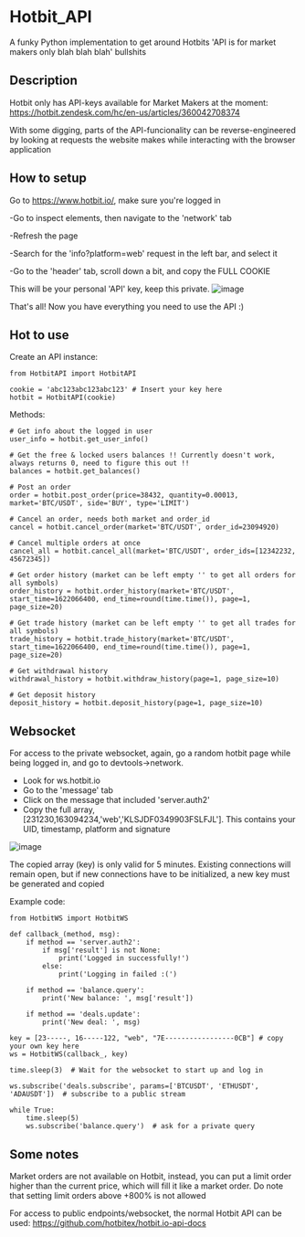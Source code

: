 # Hotbit_API
A funky Python implementation to get around Hotbits 'API is for market makers only blah blah blah' bullshits

## Description
Hotbit only has API-keys available for Market Makers at the moment: https://hotbit.zendesk.com/hc/en-us/articles/360042708374

With some digging, parts of the API-funcionality can be reverse-engineered by looking at requests the website makes while interacting with the browser application

## How to setup

Go to https://www.hotbit.io/, make sure you're logged in

-Go to inspect elements, then navigate to the 'network' tab

-Refresh the page

-Search for the 'info?platform=web' request in the left bar, and select it

-Go to the 'header' tab, scroll down a bit, and copy the FULL COOKIE

This will be your personal 'API' key, keep this private.
![image](https://user-images.githubusercontent.com/35689067/120799363-ec6ad280-c53e-11eb-88a9-1c16503bcfba.png)

That's all! Now you have everything you need to use the API :)

## Hot to use

Create an API instance:

```
from HotbitAPI import HotbitAPI

cookie = 'abc123abc123abc123' # Insert your key here
hotbit = HotbitAPI(cookie)
```

Methods:

```
# Get info about the logged in user
user_info = hotbit.get_user_info()

# Get the free & locked users balances !! Currently doesn't work, always returns 0, need to figure this out !!
balances = hotbit.get_balances()

# Post an order
order = hotbit.post_order(price=38432, quantity=0.00013, market='BTC/USDT', side='BUY', type='LIMIT')

# Cancel an order, needs both market and order_id
cancel = hotbit.cancel_order(market='BTC/USDT', order_id=23094920)

# Cancel multiple orders at once
cancel_all = hotbit.cancel_all(market='BTC/USDT', order_ids=[12342232, 45672345])

# Get order history (market can be left empty '' to get all orders for all symbols)
order_history = hotbit.order_history(market='BTC/USDT', start_time=1622066400, end_time=round(time.time()), page=1, page_size=20)

# Get trade history (market can be left empty '' to get all trades for all symbols)
trade_history = hotbit.trade_history(market='BTC/USDT', start_time=1622066400, end_time=round(time.time()), page=1, page_size=20)

# Get withdrawal history
withdrawal_history = hotbit.withdraw_history(page=1, page_size=10)

# Get deposit history
deposit_history = hotbit.deposit_history(page=1, page_size=10)
```

## Websocket

For access to the private websocket, again, go a random hotbit page while being logged in, and go to devtools->network.

- Look for ws.hotbit.io
- Go to the 'message' tab
- Click on the message that included 'server.auth2'
- Copy the full array, [231230,163094234,'web','KLSJDF0349903FSLFJL']. This contains your UID, timestamp, platform and signature

![image](https://user-images.githubusercontent.com/35689067/120903048-18bc4700-c644-11eb-96e9-ca8b62a9e6d0.png)

The copied array (key) is only valid for 5 minutes. Existing connections will remain open, but if new connections have to be initialized, a new key must be generated and copied

Example code:

```
from HotbitWS import HotbitWS

def callback_(method, msg):
    if method == 'server.auth2':
        if msg['result'] is not None:
            print('Logged in successfully!')
        else:
            print('Logging in failed :(')

    if method == 'balance.query':
        print('New balance: ', msg['result'])

    if method == 'deals.update':
        print('New deal: ', msg)

key = [23-----, 16-----122, "web", "7E-----------------0CB"] # copy your own key here
ws = HotbitWS(callback_, key)

time.sleep(3)  # Wait for the websocket to start up and log in

ws.subscribe('deals.subscribe', params=['BTCUSDT', 'ETHUSDT', 'ADAUSDT'])  # subscribe to a public stream

while True:
    time.sleep(5)
    ws.subscribe('balance.query')  # ask for a private query
```

## Some notes

Market orders are not available on Hotbit, instead, you can put a limit order higher than the current price, which will fill it like a market order.
Do note that setting limit orders above +800% is not allowed

For access to public endpoints/websocket, the normal Hotbit API can be used: https://github.com/hotbitex/hotbit.io-api-docs
